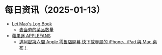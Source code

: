﻿# 每日资讯（2025-01-13）

- [Lei Mao's Log Book](https://leimao.github.io/atom.xml)
  - [麦当劳的菜品数量](https://leimao.github.io/essay/%E9%BA%A6%E5%BD%93%E5%8A%B3%E7%9A%84%E8%8F%9C%E5%93%81%E6%95%B0%E9%87%8F/)
- [蘋果迷 APPLEFANS](https://applefans.today/feed/)
  - [邁阿密第六間 Apple 零售店開幕 快下載專屬的 iPhone、iPad 與 Mac 桌布！](https://applefans.today/2025-01-13-apple-miami-worldcenter/)
